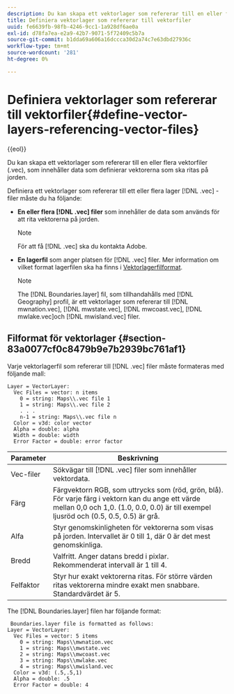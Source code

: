 ```yaml
---
description: Du kan skapa ett vektorlager som refererar till en eller flera vektorfiler (.vec), som innehåller data som definierar vektorerna som ska ritas på jorden.
title: Definiera vektorlager som refererar till vektorfiler
uuid: fe6639fb-98fb-4246-9cc1-1a928df6ae0a
exl-id: d78fa7ea-e2a9-42b7-9071-5f72409c5b7a
source-git-commit: b1dda69a606a16dccca30d2a74c7e63dbd27936c
workflow-type: tm+mt
source-wordcount: '281'
ht-degree: 0%

---
```


# Definiera vektorlager som refererar till vektorfiler{#define-vector-layers-referencing-vector-files}

{{eol}}

Du kan skapa ett vektorlager som refererar till en eller flera vektorfiler (.vec), som innehåller data som definierar vektorerna som ska ritas på jorden.

Definiera ett vektorlager som refererar till ett eller flera lager [!DNL .vec] -filer måste du ha följande:

* **En eller flera [!DNL .vec] filer** som innehåller de data som används för att rita vektorerna på jorden.

   >[!NOTE]
   >
   >För att få [!DNL .vec] ska du kontakta Adobe.

* **En lagerfil** som anger platsen för [!DNL .vec] filer. Mer information om vilket format lagerfilen ska ha finns i [Vektorlagerfilformat](../../../../home/c-get-started/c-im-layers/c-vctr-layers/c-ref-vctr-files.md#section-83a0077cf0c8479b9e7b2939bc761af1).

   >[!NOTE]
   >
   >The [!DNL Boundaries.layer] fil, som tillhandahålls med [!DNL Geography] profil, är ett vektorlager som refererar till [!DNL mwnation.vec], [!DNL mwstate.vec], [!DNL mwcoast.vec], [!DNL mwlake.vec]och [!DNL mwisland.vec] filer.

## Filformat för vektorlager {#section-83a0077cf0c8479b9e7b2939bc761af1}

Varje vektorlagerfil som refererar till [!DNL .vec] filer måste formateras med följande mall:

```
Layer = VectorLayer:
  Vec Files = vector: n items
    0 = string: Maps\\.vec file 1
    1 = string: Maps\\.vec file 2
    . . .
    n-1 = string: Maps\\.vec file n
  Color = v3d: color vector
  Alpha = double: alpha
  Width = double: width
  Error Factor = double: error factor
```

| Parameter | Beskrivning |
|---|---|
| Vec-filer | Sökvägar till [!DNL .vec] filer som innehåller vektordata. |
| Färg | Färgvektorn RGB, som uttrycks som (röd, grön, blå). För varje färg i vektorn kan du ange ett värde mellan 0,0 och 1,0. (1.0, 0.0, 0.0) är till exempel ljusröd och (0.5, 0.5, 0.5) är grå. |
| Alfa | Styr genomskinligheten för vektorerna som visas på jorden. Intervallet är 0 till 1, där 0 är det mest genomskinliga. |
| Bredd | Valfritt. Anger datans bredd i pixlar. Rekommenderat intervall är 1 till 4. |
| Felfaktor | Styr hur exakt vektorerna ritas. För större värden ritas vektorerna mindre exakt men snabbare. Standardvärdet är 5. |

The [!DNL Boundaries.layer] filen har följande format:

```
 Boundaries.layer file is formatted as follows:
Layer = VectorLayer:
  Vec Files = vector: 5 items
    0 = string: Maps\\mwnation.vec
    1 = string: Maps\\mwstate.vec
    2 = string: Maps\\mwcoast.vec
    3 = string: Maps\\mwlake.vec
    4 = string: Maps\\mwisland.vec
  Color = v3d: (.5,.5,1)
  Alpha = double: .5
  Error Factor = double: 4
```
